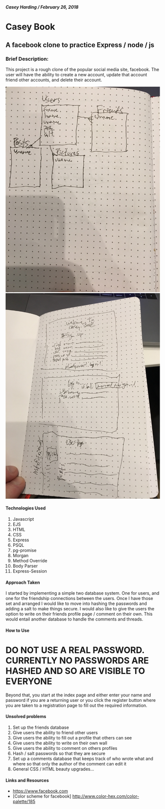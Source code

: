 ***Casey Harding / February 26, 2018***

# Casey Book
## A facebook clone to practice Express / node / js
### Brief Description:
This project is a rough clone of the popular social media site, facebook.
The user will have the ability to create a new account, update that account
friend other accounts, and delete their account.

![wireframe1](wireframe1.jpg)
![wireframe2](wireframe2.jpg)

#### Technologies Used
1. Javascript
2. EJS
3. HTML
4. CSS
5. Express
6. PSQL
7. pg-promise
8. Morgan
9. Method Override
10. Body Parser
11. Express-Session

#### Approach Taken
I started by implementing a simple two database system. One for users, and one for the friendship
connections between the users. Once I have those set and arranged I would like to move into
hashing the passwords and adding a salt to make things secure. I would also like to give the users
the option to write on their friends profile page / comment on their own. This would entail another
database to handle the comments and threads.

#### How to Use
# DO NOT USE A REAL PASSWORD. CURRENTLY NO PASSWORDS ARE HASHED AND SO ARE VISIBLE TO EVERYONE
Beyond that, you start at the index page and either enter your name and password if you are a 
returning user or you click the register button where you are taken to a registration page to
fill out the required information.

#### Unsolved problems
1. Set up the friends database
2. Give users the ability to friend other users
3. Give users the ability to fill out a profile that others can see
4. Give users the ability to write on their own wall
5. Give users the ability to comment on others profiles
6. Hash / salt passwords so that they are secure
7. Set up a comments database that keeps track of who wrote what and where so that only the author of the comment can edit it
8. General CSS / HTML beauty upgrades...

#### Links and Resources
* https://www.facebook.com
* [Color scheme for facebook] http://www.color-hex.com/color-palette/185
